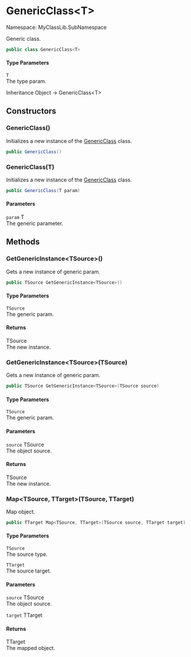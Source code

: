 # GenericClass&lt;T&gt;

Namespace: MyClassLib.SubNamespace

Generic class.

```csharp
public class GenericClass<T>
```

#### Type Parameters

`T`<br>The type param.

Inheritance Object → GenericClass&lt;T&gt;

## Constructors

### GenericClass()

Initializes a new instance of the [GenericClass<T>](../MyClassLib.SubNamespace/GenericClass-1.md) class.

```csharp
public GenericClass()
```

### GenericClass(T)

Initializes a new instance of the [GenericClass<T>](../MyClassLib.SubNamespace/GenericClass-1.md) class.

```csharp
public GenericClass(T param)
```

#### Parameters

`param` T<br>The generic parameter.

## Methods

### GetGenericInstance&lt;TSource&gt;()

Gets a new instance of generic param.

```csharp
public TSource GetGenericInstance<TSource>()
```

#### Type Parameters

`TSource`<br>The generic param.

#### Returns

TSource<br>The new instance.

### GetGenericInstance&lt;TSource&gt;(TSource)

Gets a new instance of generic param.

```csharp
public TSource GetGenericInstance<TSource>(TSource source)
```

#### Type Parameters

`TSource`<br>The generic param.

#### Parameters

`source` TSource<br>The object source.

#### Returns

TSource<br>The new instance.

### Map&lt;TSource, TTarget&gt;(TSource, TTarget)

Map object.

```csharp
public TTarget Map<TSource, TTarget>(TSource source, TTarget target)
```

#### Type Parameters

`TSource`<br>The source type.

`TTarget`<br>The source target.

#### Parameters

`source` TSource<br>The object source.

`target` TTarget<br>

#### Returns

TTarget<br>The mapped object.
